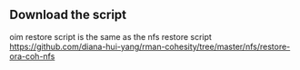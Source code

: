 ## Download the script
oim restore script is the same as the nfs restore script
https://github.com/diana-hui-yang/rman-cohesity/tree/master/nfs/restore-ora-coh-nfs
